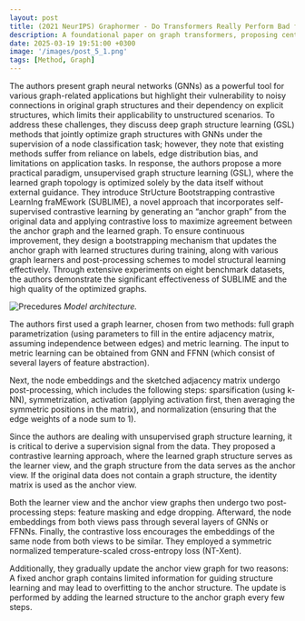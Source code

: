 ```yaml
---
layout: post
title: (2021 NeurIPS) Graphormer - Do Transformers Really Perform Bad for Graph Representation?
description: A foundational paper on graph transformers, proposing centrality encoding and positional encoding.
date: 2025-03-19 19:51:00 +0300
image: '/images/post_5_1.png'
tags: [Method, Graph]
---
```


The authors present graph neural networks (GNNs) as a powerful tool for various graph-related applications but highlight their vulnerability to noisy connections in original graph structures and their dependency on explicit structures, which limits their applicability to unstructured scenarios. To address these challenges, they discuss deep graph structure learning (GSL) methods that jointly optimize graph structures with GNNs under the supervision of a node classification task; however, they note that existing methods suffer from reliance on labels, edge distribution bias, and limitations on application tasks. In response, the authors propose a more practical paradigm, unsupervised graph structure learning (GSL), where the learned graph topology is optimized solely by the data itself without external guidance. They introduce StrUcture Bootstrapping contrastive LearnIng fraMEwork (SUBLIME), a novel approach that incorporates self-supervised contrastive learning by generating an “anchor graph” from the original data and applying contrastive loss to maximize agreement between the anchor graph and the learned graph. To ensure continuous improvement, they design a bootstrapping mechanism that updates the anchor graph with learned structures during training, along with various graph learners and post-processing schemes to model structural learning effectively. Through extensive experiments on eight benchmark datasets, the authors demonstrate the significant effectiveness of SUBLIME and the high quality of the optimized graphs.

![Precedures]({{site.baseurl}}/images/post_4_1.png)
*Model architecture.*

The authors first used a graph learner, chosen from two methods: full graph parametrization (using parameters to fill in the entire adjacency matrix, assuming independence between edges) and metric learning. The input to metric learning can be obtained from GNN and FFNN (which consist of several layers of feature abstraction).

Next, the node embeddings and the sketched adjacency matrix undergo post-processing, which includes the following steps: sparsification (using k-NN), symmetrization, activation (applying activation first, then averaging the symmetric positions in the matrix), and normalization (ensuring that the edge weights of a node sum to 1).

Since the authors are dealing with unsupervised graph structure learning, it is critical to derive a supervision signal from the data. They proposed a contrastive learning approach, where the learned graph structure serves as the learner view, and the graph structure from the data serves as the anchor view. If the original data does not contain a graph structure, the identity matrix is used as the anchor view.

Both the learner view and the anchor view graphs then undergo two post-processing steps: feature masking and edge dropping. Afterward, the node embeddings from both views pass through several layers of GNNs or FFNNs. Finally, the contrastive loss encourages the embeddings of the same node from both views to be similar. They employed a symmetric normalized temperature-scaled cross-entropy loss (NT-Xent).

Additionally, they gradually update the anchor view graph for two reasons: A fixed anchor graph contains limited information for guiding structure learning and may lead to overfitting to the anchor structure. The update is performed by adding the learned structure to the anchor graph every few steps.